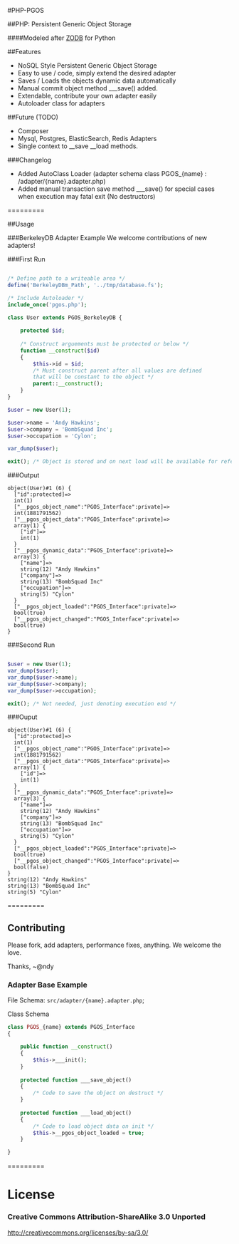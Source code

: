 #PHP-PGOS

##PHP: Persistent Generic Object Storage

####Modeled after [ZODB](http://www.zodb.org/en/latest/) for Python

##Features
- NoSQL Style Persistent Generic Object Storage
- Easy to use / code, simply extend the desired adapter
- Saves / Loads the objects dynamic data automatically
- Manual commit object method ___save() added.
- Extendable, contribute your own adapter easily
- Autoloader class for adapters

##Future (TODO)
- Composer
- Mysql, Postgres, ElasticSearch, Redis Adapters
- Single context to __save __load methods.

###Changelog
- Added AutoClass Loader (adapter schema class PGOS_{name} : /adapter/{name}.adapter.php)
- Added manual transaction save method ___save() for special cases when execution may fatal exit (No destructors)

=========

##Usage

###BerkeleyDB Adapter Example
We welcome contributions of new adapters!

###First Run

```php

/* Define path to a writeable area */
define('BerkeleyDBm_Path', '../tmp/database.fs');

/* Include Autoloader */
include_once('pgos.php');

class User extends PGOS_BerkeleyDB {
    
    protected $id;
    
    /* Construct arguements must be protected or below */
    function __construct($id)
    {
        $this->id = $id;
        /* Must construct parent after all values are defined
        that will be constant to the object */
        parent::__construct();
    }
}

$user = new User(1);

$user->name = 'Andy Hawkins';
$user->company = 'BombSquad Inc';
$user->occupation = 'Cylon';

var_dump($user);

exit(); /* Object is stored and on next load will be available for reference */

```

###Output

```
object(User)#1 (6) {
  ["id":protected]=>
  int(1)
  ["__pgos_object_name":"PGOS_Interface":private]=>
  int(1881791562)
  ["__pgos_object_data":"PGOS_Interface":private]=>
  array(1) {
    ["id"]=>
    int(1)
  }
  ["__pgos_dynamic_data":"PGOS_Interface":private]=>
  array(3) {
    ["name"]=>
    string(12) "Andy Hawkins"
    ["company"]=>
    string(13) "BombSquad Inc"
    ["occupation"]=>
    string(5) "Cylon"
  }
  ["__pgos_object_loaded":"PGOS_Interface":private]=>
  bool(true)
  ["__pgos_object_changed":"PGOS_Interface":private]=>
  bool(true)
}
```

###Second Run

```php

$user = new User(1);
var_dump($user);
var_dump($user->name);
var_dump($user->company);
var_dump($user->occupation);

exit(); /* Not needed, just denoting execution end */
```

###Ouput

```
object(User)#1 (6) {
  ["id":protected]=>
  int(1)
  ["__pgos_object_name":"PGOS_Interface":private]=>
  int(1881791562)
  ["__pgos_object_data":"PGOS_Interface":private]=>
  array(1) {
    ["id"]=>
    int(1)
  }
  ["__pgos_dynamic_data":"PGOS_Interface":private]=>
  array(3) {
    ["name"]=>
    string(12) "Andy Hawkins"
    ["company"]=>
    string(13) "BombSquad Inc"
    ["occupation"]=>
    string(5) "Cylon"
  }
  ["__pgos_object_loaded":"PGOS_Interface":private]=>
  bool(true)
  ["__pgos_object_changed":"PGOS_Interface":private]=>
  bool(false)
}
string(12) "Andy Hawkins"
string(13) "BombSquad Inc"
string(5) "Cylon"
```



=========

## Contributing

Please fork, add adapters, performance fixes, anything. We welcome the love.

Thanks,
~@ndy

### Adapter Base Example

File Schema:
`src/adapter/{name}.adapter.php`;

Class Schema
```php
class PGOS_{name} extends PGOS_Interface
{

    public function __construct()
    {
        $this->___init();
    }
    
    protected function ___save_object()
    {
        /* Code to save the object on destruct */
    }
    
    protected function ___load_object()
    {
        /* Code to load object data on init */
        $this->__pgos_object_loaded = true;
    }

}
```

=========

# License
### Creative Commons Attribution-ShareAlike 3.0 Unported
http://creativecommons.org/licenses/by-sa/3.0/


